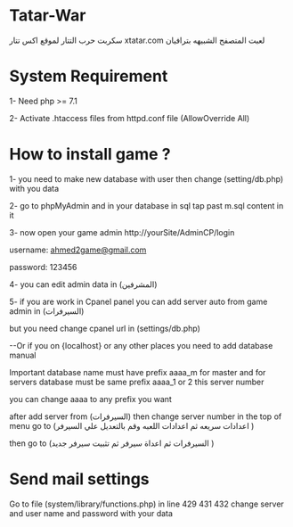 # Tatar-War


سكربت حرب التتار لموقع اكس تتار xtatar.com لعبت المتصفح الشبيهه بترافيان

# System Requirement 

1- Need php >= 7.1 

2- Activate .htaccess files from httpd.conf file (AllowOverride All)


# How to install game ?
1- you need to make new database with user then change (setting/db.php) with you data


2- go to phpMyAdmin and in your database in sql tap past m.sql content in it


3- now open your game admin http://yourSite/AdminCP/login

username: ahmed2game@gmail.com

password: 123456

4- you can edit admin data in (المشرفين) 

5- if you are work in Cpanel panel you can add server auto from game admin in (السيرفرات)

but you need change cpanel url in (settings/db.php)

--Or if you on {localhost} or any other places you need to add database manual

Important database name must have prefix aaaa_m for master and for servers database must be same prefix aaaa_1 or 2 this server number 

you can change aaaa to any prefix you want

after add server from (السيرفرات) then change server number in the top of menu go to (اعدادات سريعه ثم اعدادات اللعبه وقم بالتعديل علي السيرفر )

then go to (السيرفرات ثم اعداة سيرفر ثم تثبيت سيرفر جديد )

# Send mail settings 

Go to file (system/library/functions.php) in line 429 431 432 change server and user name and password with your data